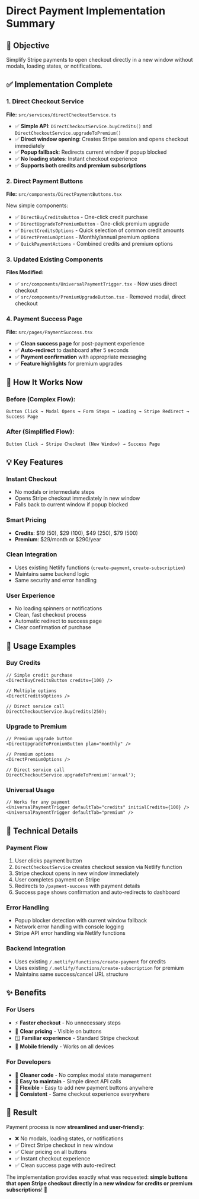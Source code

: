 # Direct Payment Implementation Summary

## 🎯 Objective
Simplify Stripe payments to open checkout directly in a new window without modals, loading states, or notifications.

## ✅ Implementation Complete

### **1. Direct Checkout Service**
**File:** `src/services/directCheckoutService.ts`

- ✅ **Simple API**: `DirectCheckoutService.buyCredits()` and `DirectCheckoutService.upgradeToPremium()`
- ✅ **Direct window opening**: Creates Stripe session and opens checkout immediately
- ✅ **Popup fallback**: Redirects current window if popup blocked
- ✅ **No loading states**: Instant checkout experience
- ✅ **Supports both credits and premium subscriptions**

### **2. Direct Payment Buttons**
**File:** `src/components/DirectPaymentButtons.tsx`

New simple components:
- ✅ `DirectBuyCreditsButton` - One-click credit purchase
- ✅ `DirectUpgradeToPremiumButton` - One-click premium upgrade  
- ✅ `DirectCreditsOptions` - Quick selection of common credit amounts
- ✅ `DirectPremiumOptions` - Monthly/annual premium options
- ✅ `QuickPaymentActions` - Combined credits and premium options

### **3. Updated Existing Components**
**Files Modified:**
- ✅ `src/components/UniversalPaymentTrigger.tsx` - Now uses direct checkout
- ✅ `src/components/PremiumUpgradeButton.tsx` - Removed modal, direct checkout

### **4. Payment Success Page**
**File:** `src/pages/PaymentSuccess.tsx`

- ✅ **Clean success page** for post-payment experience
- ✅ **Auto-redirect** to dashboard after 5 seconds
- ✅ **Payment confirmation** with appropriate messaging
- ✅ **Feature highlights** for premium upgrades

## 🔄 How It Works Now

### **Before (Complex Flow):**
```
Button Click → Modal Opens → Form Steps → Loading → Stripe Redirect → Success Page
```

### **After (Simplified Flow):**
```
Button Click → Stripe Checkout (New Window) → Success Page
```

## 💡 Key Features

### **Instant Checkout**
- No modals or intermediate steps
- Opens Stripe checkout immediately in new window
- Falls back to current window if popup blocked

### **Smart Pricing**
- **Credits**: $19 (50), $29 (100), $49 (250), $79 (500)
- **Premium**: $29/month or $290/year

### **Clean Integration**
- Uses existing Netlify functions (`create-payment`, `create-subscription`)
- Maintains same backend logic
- Same security and error handling

### **User Experience**
- No loading spinners or notifications
- Clean, fast checkout process
- Automatic redirect to success page
- Clear confirmation of purchase

## 🚀 Usage Examples

### **Buy Credits**
```tsx
// Simple credit purchase
<DirectBuyCreditsButton credits={100} />

// Multiple options
<DirectCreditsOptions />

// Direct service call
DirectCheckoutService.buyCredits(250);
```

### **Upgrade to Premium**
```tsx
// Premium upgrade button
<DirectUpgradeToPremiumButton plan="monthly" />

// Premium options
<DirectPremiumOptions />

// Direct service call
DirectCheckoutService.upgradeToPremium('annual');
```

### **Universal Usage**
```tsx
// Works for any payment
<UniversalPaymentTrigger defaultTab="credits" initialCredits={100} />
<UniversalPaymentTrigger defaultTab="premium" />
```

## 🔧 Technical Details

### **Payment Flow**
1. User clicks payment button
2. `DirectCheckoutService` creates checkout session via Netlify function
3. Stripe checkout opens in new window immediately
4. User completes payment on Stripe
5. Redirects to `/payment-success` with payment details
6. Success page shows confirmation and auto-redirects to dashboard

### **Error Handling**
- Popup blocker detection with current window fallback
- Network error handling with console logging
- Stripe API error handling via Netlify functions

### **Backend Integration**
- Uses existing `/.netlify/functions/create-payment` for credits
- Uses existing `/.netlify/functions/create-subscription` for premium
- Maintains same success/cancel URL structure

## ✨ Benefits

### **For Users**
- ⚡ **Faster checkout** - No unnecessary steps
- 🎯 **Clear pricing** - Visible on buttons
- 🪟 **Familiar experience** - Standard Stripe checkout
- 📱 **Mobile friendly** - Works on all devices

### **For Developers**
- 🧹 **Cleaner code** - No complex modal state management
- 🔧 **Easy to maintain** - Simple direct API calls
- 🎨 **Flexible** - Easy to add new payment buttons anywhere
- 🔄 **Consistent** - Same checkout experience everywhere

## 🎉 Result

Payment process is now **streamlined and user-friendly**:
- ❌ No modals, loading states, or notifications
- ✅ Direct Stripe checkout in new window
- ✅ Clear pricing on all buttons
- ✅ Instant checkout experience
- ✅ Clean success page with auto-redirect

The implementation provides exactly what was requested: **simple buttons that open Stripe checkout directly in a new window for credits or premium subscriptions**! 🚀
